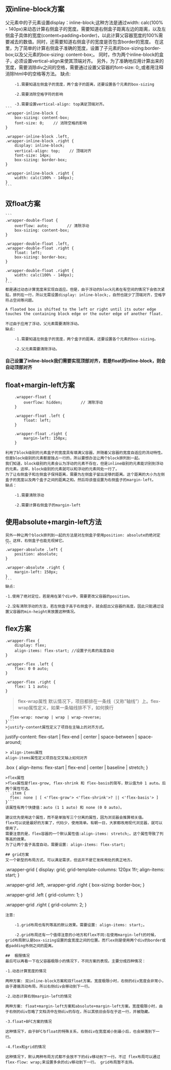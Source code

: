 ## 双inline-block方案
   父元素中的子元素设置display：inline-block;这种方法是通过width: calc(100% - 140px)来动态计算右侧盒子的宽度。需要知道右侧盒子距离左边的距离，以及左侧盒子具体的宽度(content+padding+border)，以此计算父容器宽度的100%需要减去的数值。同时，还需要知道右侧盒子的宽度是否包含border的宽度。
	在这里，为了简单的计算右侧盒子准确的宽度，设置了子元素的box-sizing:border-box;以及父元素的box-sizing: content-box;。
	同时，作为两个inline-block的盒子，必须设置vertical-align来使其顶端对齐。
	另外，为了准确地应用计算出来的宽度，需要消除div之间的空格，需要通过设置父容器的font-size: 0;,或者用注释消除html中的空格等方法。
	缺点:

		-1.需要知道左侧盒子的宽度，两个盒子的距离，还要设置各个元素的box-sizing

		-2.需要消除空格字符的影响

		-3.需要设置vertical-align: top满足顶端对齐。
	```
	.wrapper-inline-block {
	    box-sizing: content-box;
	    font-size: 0;    // 消除空格的影响
	}

	.wrapper-inline-block .left,
	.wrapper-inline-block .right {
	    display: inline-block;
	    vertical-align: top;    // 顶端对齐
	    font-size: 14px;
	    box-sizing: border-box;
	}

	.wrapper-inline-block .right {
	    width: calc(100% - 140px);
	}
	```
## 双float方案
	```
	.wrapper-double-float {
	    overflow: auto;        // 清除浮动
	    box-sizing: content-box;
	}

	.wrapper-double-float .left,
	.wrapper-double-float .right {
	    float: left;
	    box-sizing: border-box;
	}

	.wrapper-double-float .right {
	    width: calc(100% - 140px);
	}
	```
	都是通过动态计算宽度来实现自适应。但是，由于浮动的block元素在有空间的情况下会依次紧贴，排列在一行，所以无需设置display: inline-block;，自然也就少了顶端对齐，空格字符占空间等问题。

	A floated box is shifted to the left or right until its outer edge touches the containing block edge or the outer edge of another float.

	不过由于应用了浮动，父元素需要清除浮动。
	缺点:

		-1.需要知道左侧盒子的宽度，两个盒子的距离，还要设置各个元素的box-sizing。

		-2.父元素需要清除浮动。
####  自己设置了inline-block我们需要实现顶部对齐，若是float的inline-block，则会自动顶部对齐

## float+margin-left方案
```
	.wrapper-float {
	    overflow: hidden;        // 清除浮动
	}

	.wrapper-float .left {
	    float: left;
	}

	.wrapper-float .right {
	    margin-left: 150px;
	}
```
	利用了block级别的元素盒子的宽度具有填满父容器，并随着父容器的宽度自适应的流动特性。
	但是block级别的元素都是独占一行的，所以要想办法让两个block排列到一起。
	我们知道，block级别的元素会认为浮动的元素不存在，但是inline级别的元素能识别到浮动的元素。这样，block级别的元素就可以和浮动的元素同处一行了。
	为了让右侧盒子和左侧盒子保持距离，需要为左侧盒子留出足够的距离。这个距离的大小为左侧盒子的宽度以及两个盒子之间的距离之和。然后将该值设置为右侧盒子的margin-left。
	缺点：

		-1.需要清除浮动

		-2.需要计算右侧盒子的margin-left
## 使用absolute+margin-left方法
	另外一种让两个block排列到一起的方法是对左侧盒子使用position: absolute的绝对定位。这样，右侧盒子也能无视掉它。
	```
	.wrapper-absolute .left {
	    position: absolute;
	}

	.wrapper-absolute .right {
	    margin-left: 150px;
	}
	```
	缺点:

	-1.使用了绝对定位，若是用在某个div中，需要更改父容器的position。

	-2.没有清除浮动的方法，若左侧盒子高于右侧盒子，就会超出父容器的高度。因此只能通过设置父容器的min-height来放置这种情况。
## 	flex方案
```
.wrapper-flex {
    display: flex;
    align-items: flex-start; //设置子元素的高度自动
}

.wrapper-flex .left {
    flex: 0 0 auto;   
}

.wrapper-flex .right {
    flex: 1 1 auto;
}
```
>flex-wrap属性
默认情况下，项目都排在一条线（又称”轴线”）上。flex-wrap属性定义，如果一条轴线排不下，如何换行
```.box{
  flex-wrap: nowrap | wrap | wrap-reverse;
}```
>justify-content属性定义了项目在主轴上的对齐方式。
```
justify-content: flex-start | flex-end | center | space-between | space-around;
```
> align-items属性
align-items属性定义项目在交叉轴上如何对齐
```
.box {
  align-items: flex-start | flex-end | center | baseline | stretch;
}
```
>flex属性
>flex属性是flex-grow, flex-shrink 和 flex-basis的简写，默认值为0 1 auto。后两个属性可选。
``.item {
  flex: none | [ <'flex-grow'> <'flex-shrink'>? || <'flex-basis'> ]
}```
该属性有两个快捷值：auto (1 1 auto) 和 none (0 0 auto)。

建议优先使用这个属性，而不是单独写三个分离的属性，因为浏览器会推算相关值。
flex可以说是最好的方案了，代码少，使用简单。有朝一日，大家都改用现代浏览器，就可以使用了。
需要注意的是，flex容器的一个默认属性值:align-items: stretch;。这个属性导致了列等高的效果。
为了让两个盒子高度自动，需要设置: align-items: flex-start;

## grid方案
又一个新型的布局方式。可以满足需求，但这并不是它发挥用处的真正地方。
```
.wrapper-grid {
    display: grid;
    grid-template-columns: 120px 1fr;
    align-items: start;
}

.wrapper-grid .left,
.wrapper-grid .right {
    box-sizing: border-box;
}

.wrapper-grid .left {
    grid-column: 1;
}

.wrapper-grid .right {
    grid-column: 2;
}
```
注意:

	-1.grid布局也有列等高的默认效果。需要设置: align-items: start;。

	-2.grid布局还有一个值得注意的小地方和flex不同:在使用margin-left的时候，grid布局默认是box-sizing设置的盒宽度之间的位置。而flex则是使用两个div的border或者padding外侧之间的距离。

##  极限情况
最后可以再看一下在父容器极限小的情况下，不同方案的表现。主要分成四种情况：

-1.动态计算宽度的情况

两种方案: 双inline-block方案和双float方案。宽度极限小时，右侧的div宽度会非常小，由于遵循流动布局，所以右侧div会移动到下一行。

-2.动态计算右侧margin-left的情况

两种方案: float+margin-left方案和absolute+margin-left方案。宽度极限小时，由于右侧的div忽略了文档流中左侧div的存在，所以其依旧会存在于这一行，并被隐藏。

-3.float+BFC方案的情况

这种情况下，由于BFC与float的特殊关系，右侧div在宽度减小到最小后，也会掉落到下一行。

-4.flex和grid的情况

这种情况下，默认两种布局方式都不会放不下的div移动到下一行。不过 flex布局可以通过 flex-flow: wrap;来设置多余的div移动到下一行。 grid布局暂不支持。